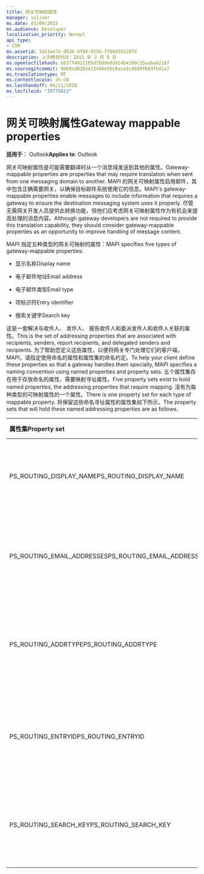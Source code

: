 ```yaml
---
title: 网关可映射属性
manager: soliver
ms.date: 03/09/2015
ms.audience: Developer
localization_priority: Normal
api_type:
- COM
ms.assetid: 3a51ee7e-d030-4f04-915b-ff8bd351207d
description: 上次修改时间：2015 年 3 月 9 日
ms.openlocfilehash: b637f4921165d70ddeda914b4299c35aabe8218f
ms.sourcegitcommit: 9d60cd82b5413446e5bc8ace2cd689f683fb41a7
ms.translationtype: MT
ms.contentlocale: zh-CN
ms.lasthandoff: 06/11/2018
ms.locfileid: "19775013"
---
```

# <a name="gateway-mappable-properties"></a><span data-ttu-id="7331b-103">网关可映射属性</span><span class="sxs-lookup"><span data-stu-id="7331b-103">Gateway mappable properties</span></span>

<span data-ttu-id="7331b-104">**适用于**： Outlook</span><span class="sxs-lookup"><span data-stu-id="7331b-104">**Applies to**: Outlook</span></span> 
  
<span data-ttu-id="7331b-105">网关可映射属性是可能需要翻译时从一个消息域发送到其他的属性。</span><span class="sxs-lookup"><span data-stu-id="7331b-105">Gateway-mappable properties are properties that may require translation when sent from one messaging domain to another.</span></span> <span data-ttu-id="7331b-106">MAPI 的网关可映射属性启用邮件，其中包含正确需要网关，以确保目标邮件系统使用它的信息。</span><span class="sxs-lookup"><span data-stu-id="7331b-106">MAPI's gateway-mappable properties enable messages to include information that requires a gateway to ensure the destination messaging system uses it properly.</span></span> <span data-ttu-id="7331b-107">尽管无需网关开发人员提供此转换功能，但他们应考虑网关可映射属性作为有机会来提高处理的消息内容。</span><span class="sxs-lookup"><span data-stu-id="7331b-107">Although gateway developers are not required to provide this translation capability, they should consider gateway-mappable properties as an opportunity to improve handling of message content.</span></span>
  
<span data-ttu-id="7331b-108">MAPI 指定五种类型的网关可映射的属性：</span><span class="sxs-lookup"><span data-stu-id="7331b-108">MAPI specifies five types of gateway-mappable properties:</span></span>
  
- <span data-ttu-id="7331b-109">显示名称</span><span class="sxs-lookup"><span data-stu-id="7331b-109">Display name</span></span>
    
- <span data-ttu-id="7331b-110">电子邮件地址</span><span class="sxs-lookup"><span data-stu-id="7331b-110">Email address</span></span>
    
- <span data-ttu-id="7331b-111">电子邮件类型</span><span class="sxs-lookup"><span data-stu-id="7331b-111">Email type</span></span>
    
- <span data-ttu-id="7331b-112">项标识符</span><span class="sxs-lookup"><span data-stu-id="7331b-112">Entry identifier</span></span>
    
- <span data-ttu-id="7331b-113">搜索关键字</span><span class="sxs-lookup"><span data-stu-id="7331b-113">Search key</span></span>
    
<span data-ttu-id="7331b-114">这是一套解决与收件人、 发件人、 报告收件人和委派发件人和收件人关联的属性。</span><span class="sxs-lookup"><span data-stu-id="7331b-114">This is the set of addressing properties that are associated with recipients, senders, report recipients, and delegated senders and recipients.</span></span> <span data-ttu-id="7331b-115">为了帮助您定义这些属性，以便将网关专门处理它们的客户端，MAPI，请指定使用命名的属性和属性集的命名约定。</span><span class="sxs-lookup"><span data-stu-id="7331b-115">To help your client define these properties so that a gateway handles them specially, MAPI specifies a naming convention using named properties and property sets.</span></span> <span data-ttu-id="7331b-116">五个属性集存在用于存放命名的属性，需要映射寻址属性。</span><span class="sxs-lookup"><span data-stu-id="7331b-116">Five property sets exist to hold named properties, the addressing properties that require mapping.</span></span> <span data-ttu-id="7331b-117">没有为每种类型的可映射属性的一个属性。</span><span class="sxs-lookup"><span data-stu-id="7331b-117">There is one property set for each type of mappable property.</span></span> <span data-ttu-id="7331b-118">将保留这些命名寻址属性的属性集如下所示。</span><span class="sxs-lookup"><span data-stu-id="7331b-118">The property sets that will hold these named addressing properties are as follows.</span></span>
  
|<span data-ttu-id="7331b-119">**属性集**</span><span class="sxs-lookup"><span data-stu-id="7331b-119">**Property set**</span></span>|<span data-ttu-id="7331b-120">**说明**</span><span class="sxs-lookup"><span data-stu-id="7331b-120">**Description**</span></span>|
|:-----|:-----|
|<span data-ttu-id="7331b-121">PS_ROUTING_DISPLAY_NAME</span><span class="sxs-lookup"><span data-stu-id="7331b-121">PS_ROUTING_DISPLAY_NAME</span></span>  <br/> |<span data-ttu-id="7331b-122">包含用作显示名称的字符串属性。</span><span class="sxs-lookup"><span data-stu-id="7331b-122">Contains string properties used as display names.</span></span>  <br/> |
|<span data-ttu-id="7331b-123">PS_ROUTING_EMAIL_ADDRESSES</span><span class="sxs-lookup"><span data-stu-id="7331b-123">PS_ROUTING_EMAIL_ADDRESSES</span></span>  <br/> |<span data-ttu-id="7331b-124">包含用作电子邮件地址的字符串属性。</span><span class="sxs-lookup"><span data-stu-id="7331b-124">Contains string properties used as email addresses.</span></span>  <br/> |
|<span data-ttu-id="7331b-125">PS_ROUTING_ADDRTYPE</span><span class="sxs-lookup"><span data-stu-id="7331b-125">PS_ROUTING_ADDRTYPE</span></span>  <br/> |<span data-ttu-id="7331b-126">包含字符串属性用作电子邮件地址类型。</span><span class="sxs-lookup"><span data-stu-id="7331b-126">Contains string properties used as email address types.</span></span>  <br/> |
|<span data-ttu-id="7331b-127">PS_ROUTING_ENTRYID</span><span class="sxs-lookup"><span data-stu-id="7331b-127">PS_ROUTING_ENTRYID</span></span>  <br/> |<span data-ttu-id="7331b-128">包含用作长期的项标识符的二进制属性。</span><span class="sxs-lookup"><span data-stu-id="7331b-128">Contains binary properties used as long-term entry identifiers.</span></span>  <br/> |
|<span data-ttu-id="7331b-129">PS_ROUTING_SEARCH_KEY</span><span class="sxs-lookup"><span data-stu-id="7331b-129">PS_ROUTING_SEARCH_KEY</span></span>  <br/> |<span data-ttu-id="7331b-130">包含用作搜索关键字的二进制属性。</span><span class="sxs-lookup"><span data-stu-id="7331b-130">Contains binary properties used as search keys.</span></span>  <br/> |
   


